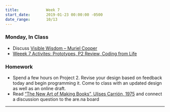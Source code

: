 ```yaml
---
title:            Week 7
start_date:       2019-01-23 00:00:00 -0500
date_range:       10/13
---
```


### Monday, In Class
- Discuss [Visible Wisdom – Muriel Cooper](http://fall2019-3a.designforthe.net/content/7-library/26-visible-wisdom/visible-wisdom_murielcooper.pdf)
- [Weeek 7 Activites: Prototypes, P2 Review, Coding from Life](https://paper.dropbox.com/doc/Week-7-Quick-Prototyping-P2-Check-In-and-Coding-From-Life--AnAOJ0icXAMGZLxBCOPqKyadAQ-en4eOiPUvT83CK3B5HVQc)


### Homework

- Spend a few hours on Project 2. Revise your design based on feedback today and begin programming it. Come to class with an updated design as well as an online draft.
- Read [“The New Art of Making Books”, Ulises Carrión, 1975](https://drive.google.com/file/d/1UDC6lmsLxqGzyydT-ugaSlOKDyZhKsoj/viewhttps://drive.google.com/file/d/1UDC6lmsLxqGzyydT-ugaSlOKDyZhKsoj/view) and connect a discussion question to the are.na board

---
